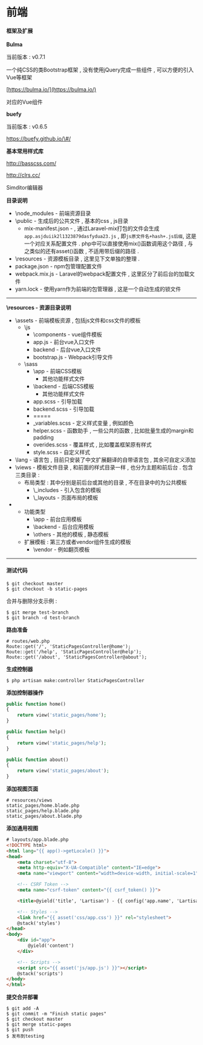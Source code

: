 # 前端

#### 框架及扩展

**Bulma**

当前版本 : v0.7.1

一个纯CSS的类Bootstrap框架 , 没有使用jQuery完成一些组件 , 可以方便的引入Vue等框架

[https://bulma.io/](https://bulma.io/)

对应的Vue组件

**buefy**

当前版本 : v0.6.5

https://buefy.github.io/\#/

**基本常用样式库**

http://basscss.com/

http://clrs.cc/

Simditor编辑器

**目录说明**

* \node\_modules - 前端资源目录
* \public - 生成后的公共文件 , 基本的css , js目录
  * mix-manifest.json - , 通过Laravel-mix打包的文件会生成`app.asjduiik2l1323879dasfydua23.js`
    , 即`js原文件名+hash+.js后缀`, 这是一个对应关系配置文件 . php中可以直接使用mix\(\)函数调用这个路径 , 与之类似的还有asset\(\)函数 , 不适用带后缀的路径 . 
* \resources - 资源模板目录 , 这里见下文单独的整理 . 
* package.json - npm包管理配置文件
* webpack.mix.js - Laravel的webpack配置文件 , 这里区分了前后台的加载文件
* yarn.lock - 使用yarn作为前端的包管理器 , 这是一个自动生成的锁文件

---

**\resources - 资源目录说明**

* \assets - 前端模板资源 , 包括js文件和css文件的模板
  * \js
    * \components - vue组件模板
    * app.js - 前台vue入口文件
    * backend - 后台vue入口文件
    * bootstrap.js - Webpack引导文件
  * \sass
    * \app - 前端CSS模板
      * 其他功能样式文件
    * \backend - 后端CSS模板
      * 其他功能样式文件
    * app.scss - 引导加载
    * backend.scss - 引导加载
    * =====
    * \_variables.scss - 定义样式变量 , 例如颜色
    * helper.scss - 函数助手 , 一些公共的函数 , 比如批量生成的margin和padding
    * overides.scss - 覆盖样式 , 比如覆盖框架原有样式
    * style.scss - 自定义样式
* \lang - 语言包 , 目前只安装了中文扩展翻译的自带语言包 , 其余可自定义添加
* \views - 模板文件目录 , 和前面的样式目录一样 , 也分为主题和前后台 . 包含三类目录 : 
  * 布局类型 : 其中分别是前后台或其他的目录 , 不在目录中的为公共模板
    * \\_includes - 引入包含的模板
    * \\_layouts - 页面布局的模板
* * 功能类型
    * \app - 前台应用模板
    * \backend - 后台应用模板
    * \others - 其他的模板 , 静态模板
  * 扩展模板 : 第三方或者vendor组件生成的模板
    * \vendor - 例如翻页模板

---

#### 测试代码

```
$ git checkout master
$ git checkout -b static-pages
```

合并与删除分支示例 :

```
$ git merge test-branch
$ git branch -d test-branch
```

**路由准备**

```
# routes/web.php
Route::get('/', 'StaticPagesController@home');
Route::get('/help', 'StaticPagesController@help');
Route::get('/about', 'StaticPagesController@about');
```

**生成控制器**

```
$ php artisan make:controller StaticPagesController
```

**添加控制器操作**

```php
public function home()
{
    return view('static_pages/home');
}

public function help()
{
    return view('static_pages/help');
}

public function about()
{
    return view('static_pages/about');
}
```

**添加视图页面**

```
# resources/views
static_pages/home.blade.php
static_pages/help.blade.php
static_pages/about.blade.php
```

**添加通用视图**

```html
# layouts/app.blade.php
<!DOCTYPE html>
<html lang="{{ app()->getLocale() }}">
<head>
    <meta charset="utf-8">
    <meta http-equiv="X-UA-Compatible" content="IE=edge">
    <meta name="viewport" content="width=device-width, initial-scale=1">

    <!-- CSRF Token -->
    <meta name="csrf-token" content="{{ csrf_token() }}">

    <title>@yield('title', 'Lartisan') - {{ config('app.name', 'Lartisan') }}</title>

    <!-- Styles -->
    <link href="{{ asset('css/app.css') }}" rel="stylesheet">
    @stack('styles')
</head>
<body>
    <div id="app">
        @yield('content')
    </div>

    <!-- Scripts -->
    <script src="{{ asset('js/app.js') }}"></script>
    @stack('scripts')
</body>
</html>
```

**提交合并部署**

```
$ git add -A
$ git commit -m "Finish static pages"
$ git checkout master
$ git merge static-pages
$ git push
$ 发布到testing
```



